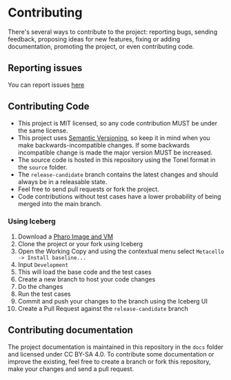 # Contributing

There's several ways to contribute to the project: reporting bugs, sending feedback, proposing ideas for new features, fixing or adding documentation, promoting the project, or even contributing code.

## Reporting issues

You can report issues [here](https://github.com/ba-st/Buoy/issues/new)

## Contributing Code
-  This project is MIT licensed, so any code contribution MUST be under the same license.
-  This project uses [Semantic Versioning](http://semver.org/), so keep it in mind when you make backwards-incompatible changes. If some backwards incompatible change is made the major version MUST be increased.
-  The source code is hosted in this repository using the Tonel format in the `source` folder.
-  The `release-candidate` branch contains the latest changes and should always be in a releasable state.
-  Feel free to send pull requests or fork the project.
-  Code contributions without test cases have a lower probability of being merged into the main branch.

### Using Iceberg
1.  Download a [Pharo Image and VM](https://get.pharo.org/64)
2.  Clone the project or your fork using Iceberg
3.  Open the Working Copy and using the contextual menu select `Metacello -> Install baseline...`
4.  Input `Development`
5.  This will load the base code and the test cases
6.  Create a new branch to host your code changes
7.  Do the changes
8.  Run the test cases
9.  Commit and push your changes to the branch using the Iceberg UI
10.  Create a Pull Request against the `release-candidate` branch

## Contributing documentation

The project documentation is maintained in this repository in the `docs` folder and licensed under CC BY-SA 4.0. To contribute some documentation or improve the existing, feel free to create a branch or fork this repository, make your changes and send a pull request.
